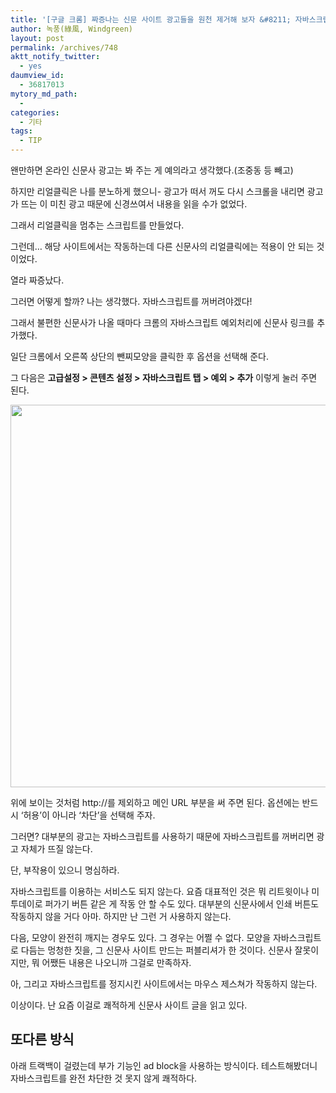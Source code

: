 ```yaml
---
title: '[구글 크롬] 짜증나는 신문 사이트 광고들을 원천 제거해 보자 &#8211; 자바스크립트 예외 처리'
author: 녹풍(綠風, Windgreen)
layout: post
permalink: /archives/748
aktt_notify_twitter:
  - yes
daumview_id:
  - 36817013
mytory_md_path:
  - 
categories:
  - 기타
tags:
  - TIP
---
```

왠만하면 온라인 신문사 광고는 봐 주는 게 예의라고 생각했다.(조중동 등 빼고)

하지만 리얼클릭은 나를 분노하게 했으니- 광고가 떠서 꺼도 다시 스크롤을 내리면 광고가 뜨는 이 미친 광고 때문에 신경쓰여서 내용을 읽을 수가 없었다.

그래서 리얼클릭을 멈추는 스크립트를 만들었다.

그런데&#8230; 해당 사이트에서는 작동하는데 다른 신문사의 리얼클릭에는 적용이 안 되는 것이었다.

열라 짜증났다.

그러면 어떻게 할까? 나는 생각했다. 자바스크립트를 꺼버려야겠다!

그래서 불편한 신문사가 나올 때마다 크롬의 자바스크립트 예외처리에 신문사 링크를 추가했다.

일단 크롬에서 오른쪽 상단의 뺀찌모양을 클릭한 후 옵션을 선택해 준다.

그 다음은 **고급설정 > 콘텐츠 설정 > 자바스크립트 탭 > 예외 > 추가** 이렇게 눌러 주면 된다.

<img class="aligncenter" alt="" src="http://dl.dropboxusercontent.com/u/15546257/blog/mytory/old-images/1/cfile22.uf.135E0B4D4D4BC960221287.png" width="580" height="612" />

위에 보이는 것처럼 http://를 제외하고 메인 URL 부분을 써 주면 된다. 옵션에는 반드시 &#8216;허용&#8217;이 아니라 &#8216;차단&#8217;을 선택해 주자.

그러면? 대부분의 광고는 자바스크립트를 사용하기 때문에 자바스크립트를 꺼버리면 광고 자체가 뜨질 않는다.

단, 부작용이 있으니 명심하라.

자바스크립트를 이용하는 서비스도 되지 않는다. 요즘 대표적인 것은 뭐 리트윗이나 미투데이로 퍼가기 버튼 같은 게 작동 안 할 수도 있다. 대부분의 신문사에서 인쇄 버튼도 작동하지 않을 거다 아마. 하지만 난 그런 거 사용하지 않는다.

다음, 모양이 완전히 깨지는 경우도 있다. 그 경우는 어쩔 수 없다. 모양을 자바스크립트로 다듬는 멍청한 짓을, 그 신문사 사이트 만드는 퍼블리셔가 한 것이다. 신문사 잘못이지만, 뭐 어쨌든 내용은 나오니까 그걸로 만족하자.

아, 그리고 자바스크립트를 정지시킨 사이트에서는 마우스 제스쳐가 작동하지 않는다.

이상이다. 난 요즘 이걸로 쾌적하게 신문사 사이트 글을 읽고 있다.

## 또다른 방식

아래 트랙백이 걸렸는데 부가 기능인 ad block을 사용하는 방식이다. 테스트해봤더니 자바스크립트를 완전 차단한 것 못지 않게 쾌적하다.